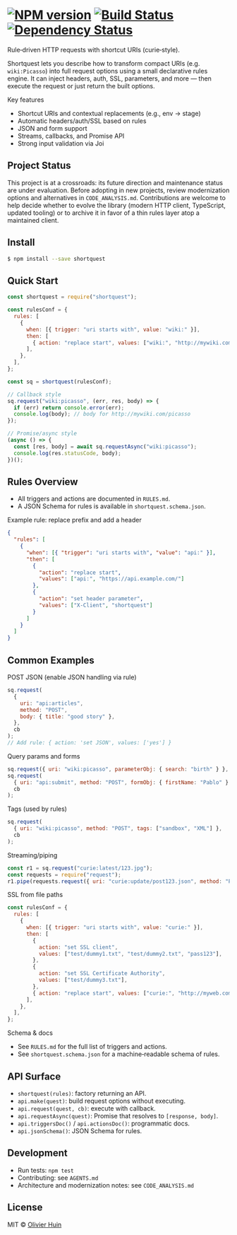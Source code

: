 # [![NPM version][npm-image]][npm-url] [![Build Status][travis-image]][travis-url] [![Dependency Status][daviddm-url]][daviddm-image]

Rule‑driven HTTP requests with shortcut URIs (curie‑style).

Shortquest lets you describe how to transform compact URIs (e.g. `wiki:Picasso`) into full request options using a small declarative rules engine. It can inject headers, auth, SSL, parameters, and more — then execute the request or just return the built options.

Key features

- Shortcut URIs and contextual replacements (e.g., env → stage)
- Automatic headers/auth/SSL based on rules
- JSON and form support
- Streams, callbacks, and Promise API
- Strong input validation via Joi

## Project Status

This project is at a crossroads: its future direction and maintenance status are under evaluation. Before adopting in new projects, review modernization options and alternatives in `CODE_ANALYSIS.md`. Contributions are welcome to help decide whether to evolve the library (modern HTTP client, TypeScript, updated tooling) or to archive it in favor of a thin rules layer atop a maintained client.

## Install

```sh
$ npm install --save shortquest
```

## Quick Start

```js
const shortquest = require("shortquest");

const rulesConf = {
  rules: [
    {
      when: [{ trigger: "uri starts with", value: "wiki:" }],
      then: [
        { action: "replace start", values: ["wiki:", "http://mywiki.com/"] },
      ],
    },
  ],
};

const sq = shortquest(rulesConf);

// Callback style
sq.request("wiki:picasso", (err, res, body) => {
  if (err) return console.error(err);
  console.log(body); // body for http://mywiki.com/picasso
});

// Promise/async style
(async () => {
  const [res, body] = await sq.requestAsync("wiki:picasso");
  console.log(res.statusCode, body);
})();
```

## Rules Overview

- All triggers and actions are documented in `RULES.md`.
- A JSON Schema for rules is available in `shortquest.schema.json`.

Example rule: replace prefix and add a header

```json
{
  "rules": [
    {
      "when": [{ "trigger": "uri starts with", "value": "api:" }],
      "then": [
        {
          "action": "replace start",
          "values": ["api:", "https://api.example.com/"]
        },
        {
          "action": "set header parameter",
          "values": ["X-Client", "shortquest"]
        }
      ]
    }
  ]
}
```

## Common Examples

POST JSON (enable JSON handling via rule)

```js
sq.request(
  {
    uri: "api:articles",
    method: "POST",
    body: { title: "good story" },
  },
  cb
);
// Add rule: { action: 'set JSON', values: ['yes'] }
```

Query params and forms

```js
sq.request({ uri: "wiki:picasso", parameterObj: { search: "birth" } }, cb);
sq.request(
  { uri: "api:submit", method: "POST", formObj: { firstName: "Pablo" } },
  cb
);
```

Tags (used by rules)

```js
sq.request(
  { uri: "wiki:picasso", method: "POST", tags: ["sandbox", "XML"] },
  cb
);
```

Streaming/piping

```js
const r1 = sq.request("curie:latest/123.jpg");
const requests = require("request");
r1.pipe(requests.request({ uri: "curie:update/post123.json", method: "POST" }));
```

SSL from file paths

```js
const rulesConf = {
  rules: [
    {
      when: [{ trigger: "uri starts with", value: "curie:" }],
      then: [
        {
          action: "set SSL client",
          values: ["test/dummy1.txt", "test/dummy2.txt", "pass123"],
        },
        {
          action: "set SSL Certificate Authority",
          values: ["test/dummy3.txt"],
        },
        { action: "replace start", values: ["curie:", "http://myweb.com/"] },
      ],
    },
  ],
};
```

Schema & docs

- See `RULES.md` for the full list of triggers and actions.
- See `shortquest.schema.json` for a machine‑readable schema of rules.

## API Surface

- `shortquest(rules)`: factory returning an API.
- `api.make(quest)`: build request options without executing.
- `api.request(quest, cb)`: execute with callback.
- `api.requestAsync(quest)`: Promise that resolves to `[response, body]`.
- `api.triggersDoc()` / `api.actionsDoc()`: programmatic docs.
- `api.jsonSchema()`: JSON Schema for rules.

## Development

- Run tests: `npm test`
- Contributing: see `AGENTS.md`
- Architecture and modernization notes: see `CODE_ANALYSIS.md`

## License

MIT © [Olivier Huin]()

[npm-url]: https://npmjs.org/package/shortquest
[npm-image]: https://badge.fury.io/js/shortquest.svg
[travis-url]: https://travis-ci.org/flarebyte/shortquest
[travis-image]: https://travis-ci.org/flarebyte/shortquest.svg?branch=master
[daviddm-url]: https://david-dm.org/flarebyte/shortquest.svg?theme=shields.io
[daviddm-image]: https://david-dm.org/flarebyte/shortquest
